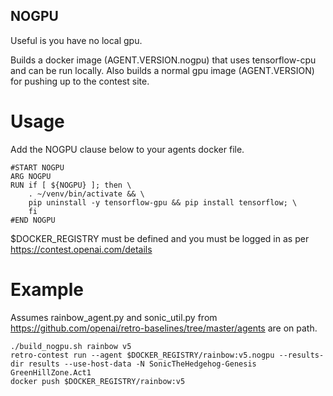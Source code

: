 ## NOGPU

Useful is you have no local gpu.

Builds a docker image (AGENT.VERSION.nogpu) that uses tensorflow-cpu and can be run locally. Also builds a normal gpu image (AGENT.VERSION) for pushing up to the contest site.  

# Usage
Add the NOGPU clause below to your agents docker file.
```
#START NOGPU 
ARG NOGPU
RUN if [ ${NOGPU} ]; then \
    . ~/venv/bin/activate && \
    pip uninstall -y tensorflow-gpu && pip install tensorflow; \
    fi
#END NOGPU
```
$DOCKER_REGISTRY must be defined and you must be logged in as per https://contest.openai.com/details

# Example

Assumes rainbow_agent.py and sonic_util.py from https://github.com/openai/retro-baselines/tree/master/agents are on path.
```
./build_nogpu.sh rainbow v5
retro-contest run --agent $DOCKER_REGISTRY/rainbow:v5.nogpu --results-dir results --use-host-data -N SonicTheHedgehog-Genesis GreenHillZone.Act1
docker push $DOCKER_REGISTRY/rainbow:v5
```

